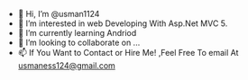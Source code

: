 - 👋 Hi, I’m @usman1124
- 👀 I’m interested in web Developing With Asp.Net MVC 5.
- 🌱 I’m currently learning Andriod
- 💞️ I’m looking to collaborate on ...
- 📫 If You Want to Contact or Hire Me! ,Feel Free To email At usmaness124@gmail.com

<!---
usman1124/usman1124 is a ✨ special ✨ repository because its `README.md` (this file) appears on your GitHub profile.
You can click the Preview link to take a look at your changes.
--->
